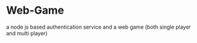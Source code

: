 # Web-Game
a node js based authentication service and a web game (both single player and multi player)
